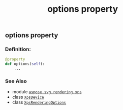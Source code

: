﻿---
title: options property
second_title: Aspose.SVG for Python via .NET API References
description: 
type: docs
weight: 250
url: /python-net/aspose.svg.rendering.xps/xpsdevice/options/
is_root: false
---

## options property

### Definition:
```python
@property
def options(self):
    ...
```

### See Also
* module [`aspose.svg.rendering.xps`](../../)
* class [`XpsDevice`](/svg/python-net/aspose.svg.rendering.xps/xpsdevice)
* class [`XpsRenderingOptions`](/svg/python-net/aspose.svg.rendering.xps/xpsrenderingoptions)
